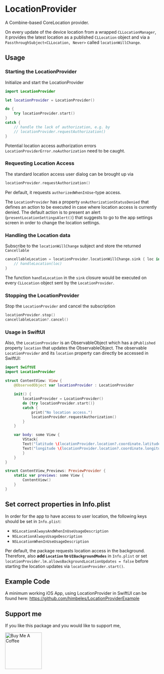 # LocationProvider

A Combine-based CoreLocation provider.

On every update of the device location from a wrapped `CLLocationManager`,
it provides the latest location as a published `CLLocation` object and
via a `PassthroughSubject<CLLocation, Never>` called `locationWillChange`.

## Usage

### Starting the LocationProvider

Initialize and start the LocationProvider

```swift
import LocationProvider

let locationProvider = LocationProvider()

do {
    try locationProvider.start()
}
catch {
    // handle the lack of authorization, e.g. by
    // locationProvider.requestAuthorization()
}
```

Potential location access authorization errors `LocationProviderError.noAuthorization` need to be caught.


### Requesting Location Access

The standard location access user dialog can be brought up via
```swift
locationProvider.requestAuthorization()
```
Per default, it requests `authorizedWhenInUse`-type access. 

The `LocationProvider` has a property `onAuthorizationStatusDenied` that defines an action to be executed in case where location access is currently denied. 
The default action is to present an alert (`presentLocationSettingsAlert()`) that suggests to go to the app settings screen in order to change the location settings.  

### Handling the Location data

Subscribe to the `locationWillChange` subject and store the returned `Cancellable`

```swift
cancellableLocation = locationProvider.locationWillChange.sink { loc in
    // handleLocation(loc)
}
```

The function `handleLocation` in the `sink` closure would be executed on every `CLLocation` object sent by the `LocationProvider`.

### Stopping the LocationProvider

Stop the `LocationProvider` and cancel the subscription

```swift
locationProvider.stop()
cancellableLocation?.cancel()
```

### Usage in SwiftUI

Also, the `LocationProvider` is an ObservableObject which has a `@Published` property `location` that updates the ObservableObject.
The observable `LocationProvider` and its `location` property can directly be accessed in SwiftUI:

```swift
import SwiftUI
import LocationProvider

struct ContentView: View {
    @ObservedObject var locationProvider : LocationProvider
    
    init() {
        locationProvider = LocationProvider()
        do {try locationProvider.start()} 
        catch {
            print("No location access.")
            locationProvider.requestAuthorization()
        }
    }

    var body: some View {
        VStack{
        Text("latitude \(locationProvider.location?.coordinate.latitude ?? 0)")
        Text("longitude \(locationProvider.location?.coordinate.longitude ?? 0)")
        }
    }
}

struct ContentView_Previews: PreviewProvider {
    static var previews: some View {
        ContentView()
    }
}
```

## Set correct properties in Info.plist

In order for the app to have access to user location, the following keys should be set in `Info.plist`:

* `NSLocationAlwaysAndWhenInUseUsageDescription`
* `NSLocationAlwaysUsageDescription`
* `NSLocationWhenInUseUsageDescription`

Per default, the package requests location access in the background. Therefore, also **add `Location` to `UIBackgroundModes`** in `Info.plist` or set `locationProvider.lm.allowsBackgroundLocationUpdates = false` before starting the location updates via `locationProvider.start()`.


## Example Code

A minimum working iOS App, using LocationProvider in SwiftUI can be found here:
https://github.com/himbeles/LocationProviderExample

## Support me
If you like this package and you would like to support me,

<a href="https://www.buymeacoffee.com/lri" target="_blank"><img width="120" src="https://cdn.buymeacoffee.com/buttons/v2/default-yellow.png" alt="Buy Me A Coffee"></a>


